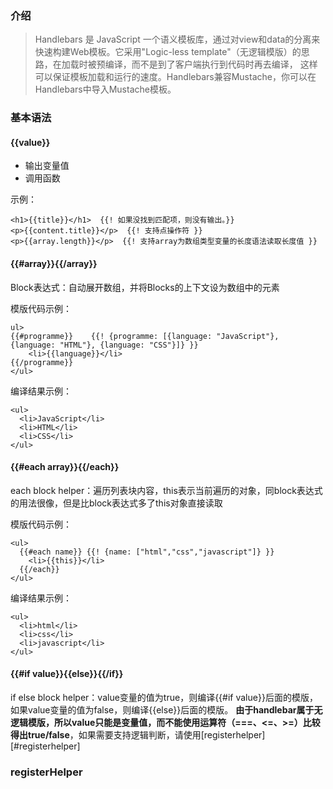 ### 介绍

> Handlebars 是 JavaScript 一个语义模板库，通过对view和data的分离来快速构建Web模板。它采用"Logic-less template"（无逻辑模版）的思路，在加载时被预编译，而不是到了客户端执行到代码时再去编译， 这样可以保证模板加载和运行的速度。Handlebars兼容Mustache，你可以在Handlebars中导入Mustache模板。

### 基本语法

#### {{value}}

* 输出变量值
* 调用函数

示例：

    <h1>{{title}}</h1>  {{! 如果没找到匹配项，则没有输出。}}
    <p>{{content.title}}</p>  {{! 支持点操作符 }}
    <p>{{array.length}}</p>  {{! 支持array为数组类型变量的长度语法读取长度值 }}

#### {{#array}}{{/array}}

Block表达式：自动展开数组，并将Blocks的上下文设为数组中的元素

模版代码示例：

    ul>  
    {{#programme}}    {{! {programme: [{language: "JavaScript"}, {language: "HTML"}, {language: "CSS"}]} }}
        <li>{{language}}</li>
    {{/programme}}
    </ul>
   
 编译结果示例：
 
    <ul>  
      <li>JavaScript</li>
      <li>HTML</li>
      <li>CSS</li>
    </ul>
    
#### {{#each array}}{{/each}}

each block helper：遍历列表块内容，this表示当前遍历的对象，同block表达式的用法很像，但是比block表达式多了this对象直接读取

模版代码示例：

    <ul>  
      {{#each name}} {{! {name: ["html","css","javascript"]} }}
        <li>{{this}}</li>
      {{/each}}
    </ul>  
    
编译结果示例：
 
    <ul>  
      <li>html</li>
      <li>css</li>
      <li>javascript</li>
    </ul>
    
#### {{#if value}}{{else}}{{/if}}

if else block helper：value变量的值为true，则编译{{#if value}}后面的模版，如果value变量的值为false，则编译{{else}}后面的模版。
**由于handlebar属于无逻辑模版，所以value只能是变量值，而不能使用运算符（===、<=、>=）比较得出true/false**，如果需要支持逻辑判断，请使用[registerhelper][#registerhelper]

### registerHelper

